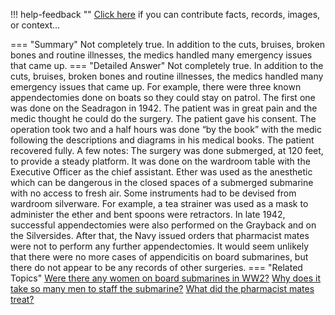 !!! help-feedback ""
    <a href="/feedback/" data-feedback-link>Click here</a>
    if you can contribute facts, records, images, or context…

<a id="summary"></a>
=== "Summary"
    Not completely true. In addition to the cuts, bruises, broken bones and routine illnesses, the medics handled many emergency issues that came up.
=== "Detailed Answer"
    Not completely true. In addition to the cuts, bruises, broken bones and routine illnesses, the medics handled many emergency issues that came up. For example, there were three known appendectomies done on boats so they could stay on patrol. The first one was done on the Seadragon in 1942. The patient was in great pain and the medic thought he could do the surgery. The patient gave his consent. The operation took two and a half hours was done “by the book” with the medic following the descriptions and diagrams in his medical books. The patient recovered fully. A few notes:
    The surgery was done submerged, at 120 feet, to provide a steady platform.
    It was done on the wardroom table with the Executive Officer as the chief assistant.
    Ether was used as the anesthetic which can be dangerous in the closed spaces of a submerged submarine with no access to fresh air.
    Some instruments had to be devised from wardroom silverware. For example, a tea strainer was used as a mask to administer the ether and bent spoons were retractors.
    In late 1942, successful appendectomies were also performed on the Grayback and on the Silversides. After that, the Navy issued orders that pharmacist mates were not to perform any further appendectomies. It would seem unlikely that there were no more cases of appendicitis on board submarines, but there do not appear to be any records of other surgeries.
=== "Related Topics"
    [Were there any women on board submarines in WW2?](were-there-any-women-on-board-submarines-in-ww2.md#summary)
    [Why does it take so many men to staff the submarine?](why-does-it-take-so-many-men-to-staff-the-submarine.md#summary)
    [What did the pharmacist mates treat?](what-did-the-pharmacist-mates-treat.md#summary)
